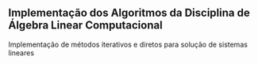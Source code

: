 <h2>Implementação dos Algoritmos da Disciplina de Álgebra Linear Computacional</h2>
<p>Implementação de métodos iterativos e diretos para solução de sistemas lineares</p>
